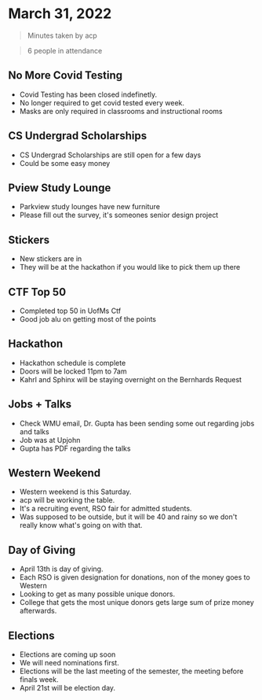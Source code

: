 # March 31, 2022

> Minutes taken by acp

> 6 people in attendance

## No More Covid Testing

 - Covid Testing has been closed indefinetly.
 - No longer required to get covid tested every week.
 - Masks are only required in classrooms and instructional rooms

## CS Undergrad Scholarships

 - CS Undergrad Scholarships are still open for a few days
 - Could be some easy money

## Pview Study Lounge

 - Parkview study lounges have new furniture
 - Please fill out the survey, it's someones senior design project

## Stickers

 - New stickers are in
 - They will be at the hackathon if you would like to pick them up there

## CTF Top 50

 - Completed top 50 in UofMs Ctf
 - Good job alu on getting most of the points

## Hackathon

 - Hackathon schedule is complete
 - Doors will be locked 11pm to 7am
 - Kahrl and Sphinx will be staying overnight on the Bernhards Request

## Jobs + Talks

 - Check WMU email, Dr. Gupta has been sending some out regarding jobs and talks
 - Job was at Upjohn
 - Gupta has PDF regarding the talks

## Western Weekend

 - Western weekend is this Saturday.
 - acp will be working the table.
 - It's a recruiting event, RSO fair for admitted students.
 - Was supposed to be outside, but it will be 40 and rainy so we don't really know what's going on with that.

## Day of Giving

 - April 13th is day of giving.
 - Each RSO is given designation for donations, non of the money goes to Western
 - Looking to get as many possible unique donors.
 - College that gets the most unique donors gets large sum of prize money afterwards.

## Elections

 - Elections are coming up soon
 - We will need nominations first.
 - Elections will be the last meeting of the semester, the meeting before finals week.
 - April 21st will be election day.
